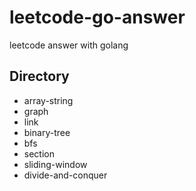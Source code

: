 # leetcode-go-answer
leetcode answer with golang

## Directory
- array-string
- graph
- link
- binary-tree
- bfs
- section
- sliding-window
- divide-and-conquer

